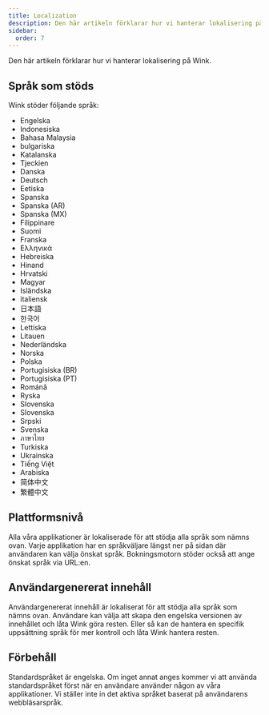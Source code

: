 ```yaml
---
title: Localization
description: Den här artikeln förklarar hur vi hanterar lokalisering på Wink.
sidebar:
  order: 7
---
```

Den här artikeln förklarar hur vi hanterar lokalisering på Wink.

## Språk som stöds

Wink stöder följande språk:

* Engelska
* Indonesiska
* Bahasa Malaysia
* bulgariska
* Katalanska
* Tjeckien
* Danska
* Deutsch
* Eetiska
* Spanska
* Spanska (AR)
* Spanska (MX)
* Filippinare
* Suomi
* Franska
* Ελληνικά
* Hebreiska
* Hinand
* Hrvatski
* Magyar
* Isländska
* italiensk
* 日本語
* 한국어
* Lettiska
* Litauen
* Nederländska
* Norska
* Polska
* Portugisiska (BR)
* Portugisiska (PT)
* Románă
* Ryska
* Slovenska
* Slovenska
* Srpski
* Svenska
* ภาษาไทย
* Turkiska
* Ukrainska
* Tiếng Việt
* Arabiska
* 简体中文
* 繁體中文

## Plattformsnivå

Alla våra applikationer är lokaliserade för att stödja alla språk som nämns ovan. Varje applikation har en språkväljare längst ner på sidan där användaren kan välja önskat språk. Bokningsmotorn stöder också att ange önskat språk via URL:en.

## Användargenererat innehåll

Användargenererat innehåll är lokaliserat för att stödja alla språk som nämns ovan. Användare kan välja att skapa den engelska versionen av innehållet och låta Wink göra resten. Eller så kan de hantera en specifik uppsättning språk för mer kontroll och låta Wink hantera resten.

## Förbehåll

Standardspråket är engelska. Om inget annat anges kommer vi att använda standardspråket först när en användare använder någon av våra applikationer. Vi ställer inte in det aktiva språket baserat på användarens webbläsarspråk.

